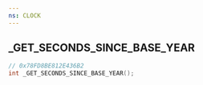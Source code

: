 ```yaml
---
ns: CLOCK
---
```

## _GET_SECONDS_SINCE_BASE_YEAR

```c
// 0x78FD8BE812E436B2
int _GET_SECONDS_SINCE_BASE_YEAR();
```

